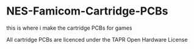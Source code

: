 # NES-Famicom-Cartridge-PCBs
 this is where i make the cartridge PCBs for games
 
 All cartridge PCBs are licenced under the TAPR Open Hardware License
 
